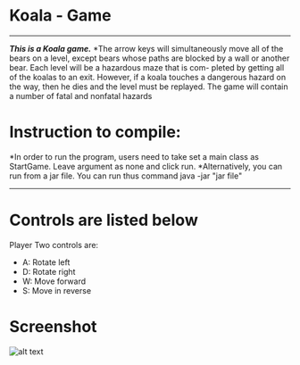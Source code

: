 # Koala - Game

---
***This is a Koala game.***
*The arrow keys will simultaneously move all of the bears on a level, except bears whose paths
are blocked by a wall or another bear. Each level will be a hazardous maze that is com- pleted
by getting all of the koalas to an exit. However, if a koala touches a dangerous hazard on the
way, then he dies and the level must be replayed. The game will contain a number of fatal and
nonfatal hazards

# Instruction to compile:
 *In order to run the program, users need to take set a main class as StartGame. Leave argument as none and click run. 
*Alternatively, you can run from a jar file. You can run thus command java -jar "jar file" 

---

# Controls are listed below
Player Two controls are: 
* A: Rotate left
* D: Rotate right
* W: Move forward
* S: Move in reverse 

# Screenshot 


![alt text](https://github.com/makkhay/Tank-Game-/blob/master/tankGame/game/game.png
)
